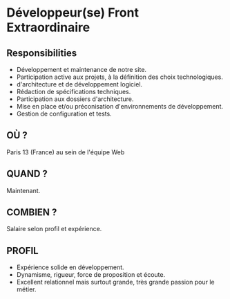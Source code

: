 # Développeur(se) Front Extraordinaire

## Responsibilities

* Développement et maintenance de notre site.
* Participation active aux projets, à la définition des choix technologiques.
* d'architecture et de développement logiciel.
* Rédaction de spécifications techniques.
* Participation aux dossiers d'architecture.
* Mise en place et/ou préconisation d'environnements de développement.
* Gestion de configuration et tests.

## OÙ ?

Paris 13 (France) au sein de l'équipe Web

## QUAND ?

Maintenant.

## COMBIEN ?

Salaire selon profil et expérience.

## PROFIL

* Expérience solide en développement.
* Dynamisme, rigueur, force de proposition et écoute.
* Excellent relationnel mais surtout grande, très grande passion pour le métier.


